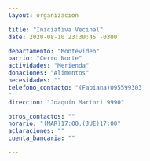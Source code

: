 ```yaml
---
layout: organizacion

title: "Iniciativa Vecinal"
date: 2020-08-10 23:30:45 -0300

departamento: "Montevideo"
barrio: "Cerro Norte"
actividades: "Merienda"
donaciones: "Alimentos"
necesidades: ""
telefono_contacto: "(Fabiana)095599303
"
direccion: "Joaquín Martori 9990"

otros_contactos: ""
horario: "(MAR)17:00,(JUE)17:00"
aclaraciones: ""
cuenta_bancaria: ""

---
```

